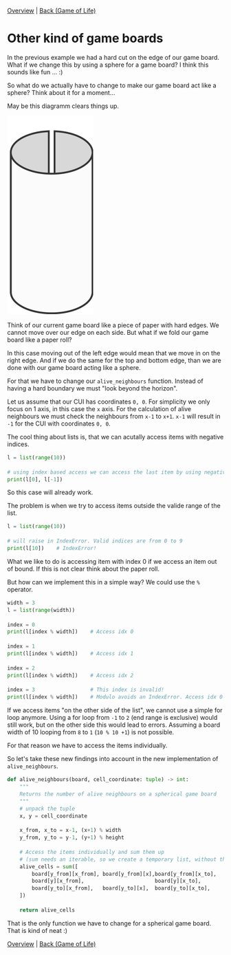 [Overview](./overview.md) | [Back (Game of Life)](./gol.md) 

# Other kind of game boards

 In the previous example we had a hard cut on the edge of our game board. What if we change this by using a sphere for a game board? I think this sounds like fun ... :)

 So what do we actually have to change to make our game board act like a sphere? Think about it for a moment...

 May be this diagramm clears things up.

![Paper roll](ressources/paper_roll.png "Paper roll")

Think of our current game board like a piece of paper with hard edges. We cannot move over our edge on each side. But what if we fold our game board like a paper roll?

In this case moving out of the left edge would mean that we move in on the right edge. And if we do the same for the top and bottom edge, than we are done with our game board acting like a sphere.

For that we have to change our `alive_neighbours` function. Instead of having a hard boundary we must "look beyond the horizon". 

Let us assume that our CUI has coordinates `0, 0`. For simplicity we only focus on 1 axis, in this case the `x` axis. For the calculation of alive neighbours we must check the neighbours from `x-1` to `x+1`. `x-1` will result in `-1` for the CUI with coordinates `0, 0`.

The cool thing about lists is, that we can acutally access items with negative indices. 

```python
l = list(range(10))

# using index based access we can access the last item by using negative indices
print(l[0], l[-1])
```
So this case will already work. 

The problem is when we try to access items outside the valide range of the list.
```python
l = list(range(10))

# will raise in IndexError. Valid indices are from 0 to 9
print(l[10])    # IndexError!
```

What we like to do is accessing item with index 0 if we access an item out of bound. If this is not clear think about the paper roll.

But how can we implement this in a simple way? We could use the `%` operator. 
```python
width = 3
l = list(range(width))

index = 0
print(l[index % width])    # Access idx 0

index = 1
print(l[index % width])    # Access idx 1

index = 2
print(l[index % width])    # Access idx 2

index = 3                  # This index is invalid!
print(l[index % width])    # Modulo avoids an IndexError. Access idx 0
```

If we access items "on the other side of the list", we cannot use a simple for loop anymore. Using a for loop from `-1` to `2` (end range is exclusive) would still work, but on the other side this would lead to errors. Assuming a board width of 10 looping from `8` to `1` (`10 % 10 +1`) is not possible.

For that reason we have to access the items individually.

So let's take these new findings into account in the new implementation of `alive_neighbours`. 

```python
def alive_neighbours(board, cell_coordinate: tuple) -> int:
    """
    Returns the number of alive neighbours on a spherical game board 
    """
    # unpack the tuple
    x, y = cell_coordinate

    x_from, x_to = x-1, (x+1) % width
    y_from, y_to = y-1, (y+1) % height

    # Access the items individually and sum them up 
    # (sum needs an iterable, so we create a temporary list, without the CUI)
    alive_cells = sum([
        board[y_from][x_from], board[y_from][x],board[y_from][x_to],
        board[y][x_from],                       board[y][x_to],
        board[y_to][x_from],   board[y_to][x],  board[y_to][x_to],
    ])

    return alive_cells 

```

That is the only function we have to change for a spherical game board. That is kind of neat :)

[Overview](./overview.md) | [Back (Game of Life)](./gol.md) 